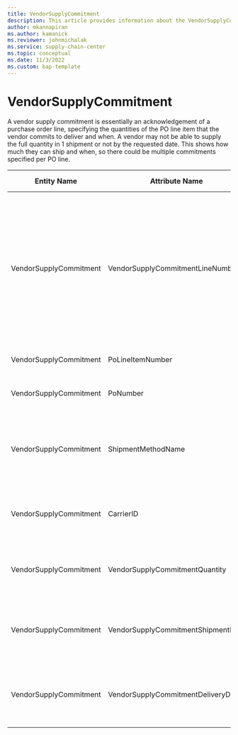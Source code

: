 ```yaml
---
title: VendorSupplyCommitment
description: This article provides information about the VendorSupplyCommitment entity.
author: mkannapiran
ms.author: kamanick
ms.reviewer: johnmichalak
ms.service: supply-chain-center
ms.topic: conceptual
ms.date: 11/3/2022
ms.custom: bap-template
---
```


# VendorSupplyCommitment

A vendor supply commitment is essentially an acknowledgement of a purchase order line, specifying the quantities of the PO line item that the vendor commits to deliver and when. A vendor may not be able to supply the full quantity in 1 shipment or not by the requested date. This shows how much they can ship and when, so there could be multiple commitments specified per PO line.

| **Entity Name** | **Attribute Name** | **IsPrimaryKey** | **Data Type** | **Data Length** | **Description** |
| --- | --- | --- | --- | --- | --- |
| VendorSupplyCommitment | VendorSupplyCommitmentLineNumber | yes | integer | 9 | The line number of a Vendor Supply Commitment, which is part of the unique identifier.</br></br> The line number of a Vendor Supply Commitment, which is part of the unique identifier. |
| VendorSupplyCommitment | PoLineItemNumber | yes | integer | 9 | The unique identifier of a PO line item. |
| VendorSupplyCommitment | PoNumber | yes | string | 18 | The unique identifier of a Purchase Order. |
| VendorSupplyCommitment | ShipmentMethodName | no | string | 36 | The unique identifier of the Shipment Method that will be used to ship the goods of this commitment. |
| VendorSupplyCommitment | CarrierID | no | string | 36 | The unique identifier of a Carrier that will be used to ship the commitment |
| VendorSupplyCommitment | VendorSupplyCommitmentQuantity | no | decimal | 9 | The quantity of the item that will be fulfilled in this commitment. |
| VendorSupplyCommitment | VendorSupplyCommitmentShipmentDate | no | timestamp | 14 | The date that a vendor intends to ship a specific supply commitment. |
| VendorSupplyCommitment | VendorSupplyCommitmentDeliveryDate | no | timestamp | 14 | The date that a vendor intends to deliver a specific supply commitment.. |
